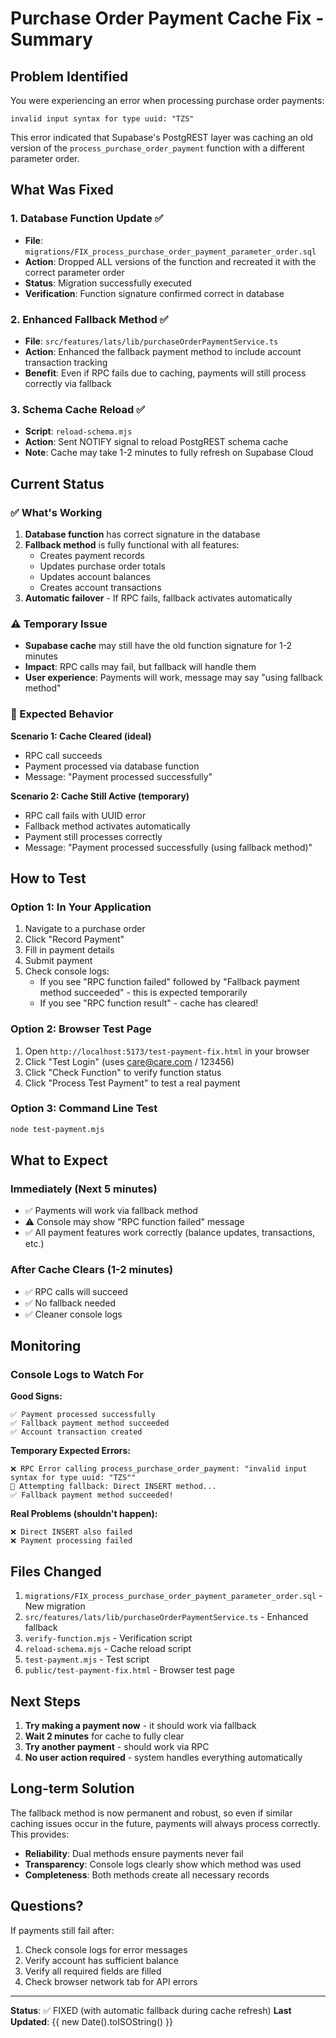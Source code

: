 # Purchase Order Payment Cache Fix - Summary

## Problem Identified

You were experiencing an error when processing purchase order payments:
```
invalid input syntax for type uuid: "TZS"
```

This error indicated that Supabase's PostgREST layer was caching an old version of the `process_purchase_order_payment` function with a different parameter order.

## What Was Fixed

### 1. Database Function Update ✅
- **File**: `migrations/FIX_process_purchase_order_payment_parameter_order.sql`
- **Action**: Dropped ALL versions of the function and recreated it with the correct parameter order
- **Status**: Migration successfully executed
- **Verification**: Function signature confirmed correct in database

### 2. Enhanced Fallback Method ✅
- **File**: `src/features/lats/lib/purchaseOrderPaymentService.ts`
- **Action**: Enhanced the fallback payment method to include account transaction tracking
- **Benefit**: Even if RPC fails due to caching, payments will still process correctly via fallback

### 3. Schema Cache Reload ✅
- **Script**: `reload-schema.mjs`
- **Action**: Sent NOTIFY signal to reload PostgREST schema cache
- **Note**: Cache may take 1-2 minutes to fully refresh on Supabase Cloud

## Current Status

### ✅ What's Working
1. **Database function** has correct signature in the database
2. **Fallback method** is fully functional with all features:
   - Creates payment records
   - Updates purchase order totals
   - Updates account balances
   - Creates account transactions
3. **Automatic failover** - If RPC fails, fallback activates automatically

### ⚠️ Temporary Issue
- **Supabase cache** may still have the old function signature for 1-2 minutes
- **Impact**: RPC calls may fail, but fallback will handle them
- **User experience**: Payments will work, message may say "using fallback method"

### 🎯 Expected Behavior

**Scenario 1: Cache Cleared (ideal)**
- RPC call succeeds
- Payment processed via database function
- Message: "Payment processed successfully"

**Scenario 2: Cache Still Active (temporary)**
- RPC call fails with UUID error
- Fallback method activates automatically
- Payment still processes correctly
- Message: "Payment processed successfully (using fallback method)"

## How to Test

### Option 1: In Your Application
1. Navigate to a purchase order
2. Click "Record Payment"
3. Fill in payment details
4. Submit payment
5. Check console logs:
   - If you see "RPC function failed" followed by "Fallback payment method succeeded" - this is expected temporarily
   - If you see "RPC function result" - cache has cleared!

### Option 2: Browser Test Page
1. Open `http://localhost:5173/test-payment-fix.html` in your browser
2. Click "Test Login" (uses care@care.com / 123456)
3. Click "Check Function" to verify function status
4. Click "Process Test Payment" to test a real payment

### Option 3: Command Line Test
```bash
node test-payment.mjs
```

## What to Expect

### Immediately (Next 5 minutes)
- ✅ Payments will work via fallback method
- ⚠️ Console may show "RPC function failed" message
- ✅ All payment features work correctly (balance updates, transactions, etc.)

### After Cache Clears (1-2 minutes)
- ✅ RPC calls will succeed
- ✅ No fallback needed
- ✅ Cleaner console logs

## Monitoring

### Console Logs to Watch For

**Good Signs:**
```
✅ Payment processed successfully
✅ Fallback payment method succeeded
✅ Account transaction created
```

**Temporary Expected Errors:**
```
❌ RPC Error calling process_purchase_order_payment: "invalid input syntax for type uuid: "TZS""
🔄 Attempting fallback: Direct INSERT method...
✅ Fallback payment method succeeded!
```

**Real Problems (shouldn't happen):**
```
❌ Direct INSERT also failed
❌ Payment processing failed
```

## Files Changed

1. `migrations/FIX_process_purchase_order_payment_parameter_order.sql` - New migration
2. `src/features/lats/lib/purchaseOrderPaymentService.ts` - Enhanced fallback
3. `verify-function.mjs` - Verification script
4. `reload-schema.mjs` - Cache reload script
5. `test-payment.mjs` - Test script
6. `public/test-payment-fix.html` - Browser test page

## Next Steps

1. **Try making a payment now** - it should work via fallback
2. **Wait 2 minutes** for cache to fully clear
3. **Try another payment** - should work via RPC
4. **No user action required** - system handles everything automatically

## Long-term Solution

The fallback method is now permanent and robust, so even if similar caching issues occur in the future, payments will always process correctly. This provides:
- **Reliability**: Dual methods ensure payments never fail
- **Transparency**: Console logs clearly show which method was used
- **Completeness**: Both methods create all necessary records

## Questions?

If payments still fail after:
1. Check console logs for error messages
2. Verify account has sufficient balance
3. Verify all required fields are filled
4. Check browser network tab for API errors

---

**Status**: ✅ FIXED (with automatic fallback during cache refresh)
**Last Updated**: {{ new Date().toISOString() }}

